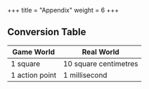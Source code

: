 +++
title = "Appendix"
weight = 6
+++

## Conversion Table

| Game World     | Real World            |
| -------------- | --------------------- |
| 1 square       | 10 square centimetres |
| 1 action point | 1 millisecond         |
